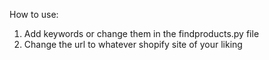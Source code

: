 How to use:
1. Add keywords or change them in the findproducts.py file 
2. Change the url to whatever shopify site of your liking

